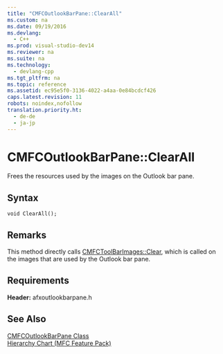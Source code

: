 ```yaml
---
title: "CMFCOutlookBarPane::ClearAll"
ms.custom: na
ms.date: 09/19/2016
ms.devlang: 
  - C++
ms.prod: visual-studio-dev14
ms.reviewer: na
ms.suite: na
ms.technology: 
  - devlang-cpp
ms.tgt_pltfrm: na
ms.topic: reference
ms.assetid: ec95e5f0-3136-4022-a4aa-0e84bcdcf426
caps.latest.revision: 11
robots: noindex,nofollow
translation.priority.ht: 
  - de-de
  - ja-jp
---
```

# CMFCOutlookBarPane::ClearAll
Frees the resources used by the images on the Outlook bar pane.  
  
## Syntax  
  
```  
void ClearAll();  
```  
  
## Remarks  
 This method directly calls [CMFCToolBarImages::Clear](../vs140/CMFCToolBarImages--Clear.md), which is called on the images that are used by the Outlook bar pane.  
  
## Requirements  
 **Header:** afxoutlookbarpane.h  
  
## See Also  
 [CMFCOutlookBarPane Class](../vs140/CMFCOutlookBarPane-Class.md)   
 [Hierarchy Chart (MFC Feature Pack)](../vs140/Hierarchy-Chart.md)